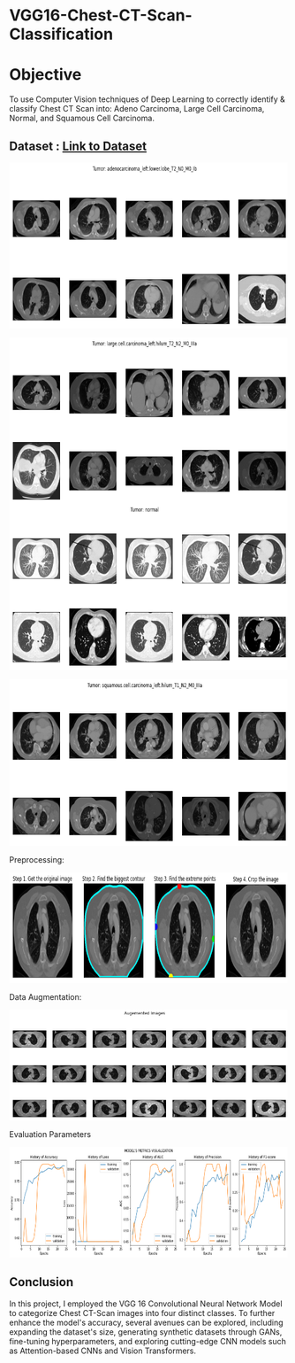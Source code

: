 # VGG16-Chest-CT-Scan-Classification
# Objective
To use Computer Vision techniques of Deep Learning to correctly identify & classify Chest CT Scan into:
  Adeno Carcinoma, Large Cell Carcinoma, Normal, and Squamous Cell Carcinoma.
  
 ## Dataset : [Link to Dataset](https://www.kaggle.com/mohamedhanyyy/chest-ctscan-images)


<p align="center">
    <img width="700" height="300" src = 'https://github.com/pranavtushar/VGG16-Chest-CT-Scan-Classification/blob/main/Images/adeno-carcinoma.png'
</p>

<p align="center">
    <img width="700" height="300" src = 'https://github.com/pranavtushar/VGG16-Chest-CT-Scan-Classification/blob/main/Images/large-cell-carcinoma.png'
</p

  <p align="center">
    <img width="700" height="300" src = 'https://github.com/pranavtushar/VGG16-Chest-CT-Scan-Classification/blob/main/Images/normal.png'
</p>
    <p align="center">
    <img width="700" height="300" src = 'https://github.com/pranavtushar/VGG16-Chest-CT-Scan-Classification/blob/main/Images/squamous-cell-carcinoma.png'
</p>

Preprocessing:

<p align="center">
    <img width="750" height="200" src = 'https://github.com/pranavtushar/VGG16-Chest-CT-Scan-Classification/blob/main/Images/pre-processing.png'
</p>
  
Data Augmentation:
  <p align="center">
    <img width="750" height="200" src = 'https://github.com/pranavtushar/VGG16-Chest-CT-Scan-Classification/blob/main/Images/data-augmentation.png'
</p>
<!-- <p> Model Architecture </p>
    
   <p align="center">
    <img width="750" height="200" src = 'https://github.com/pranavtushar/VGG16-Chest-CT-Scan-Classification/blob/main/Images/model.png'
</p> -->
 <p> Evaluation Parameters</p>
     
   <p align="center">
    <img width="750" height="200" src = 'https://github.com/pranavtushar/VGG16-Chest-CT-Scan-Classification/blob/main/Images/evaluation-parameters.png'
</p> 
          
          
## Conclusion
    
In this project, I employed the VGG 16 Convolutional Neural Network Model to categorize Chest CT-Scan images into four distinct classes. To further enhance the model's accuracy, several avenues can be explored, including expanding the dataset's size, generating synthetic datasets through GANs, fine-tuning hyperparameters, and exploring cutting-edge CNN models such as Attention-based CNNs and Vision Transformers.
